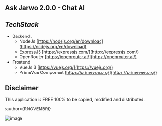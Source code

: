 **Ask Jarwo 2.0.0 - Chat AI**
-

***TechStack***
-
* Backend :
    -   NodeJs  [https://nodejs.org/en/download](https://nodejs.org/en/download)
    -   ExpressJS  [https://expressjs.com/](https://expressjs.com/)
    -   OpenRouter [https://openrouter.ai/](https://openrouter.ai/)
* Frontend
    -   VueJs 3  [https://vuejs.org/](https://vuejs.org/)
    -   PrimeVue Component  [https://primevue.org/](https://primevue.org/)

Disclaimer
-
This application is FREE 100% to be copied, modified and distributed. 


:author={RNOVEMBRI}

![image](https://github.com/user-attachments/assets/a93600af-506a-4823-9f4b-70923293eb21)






